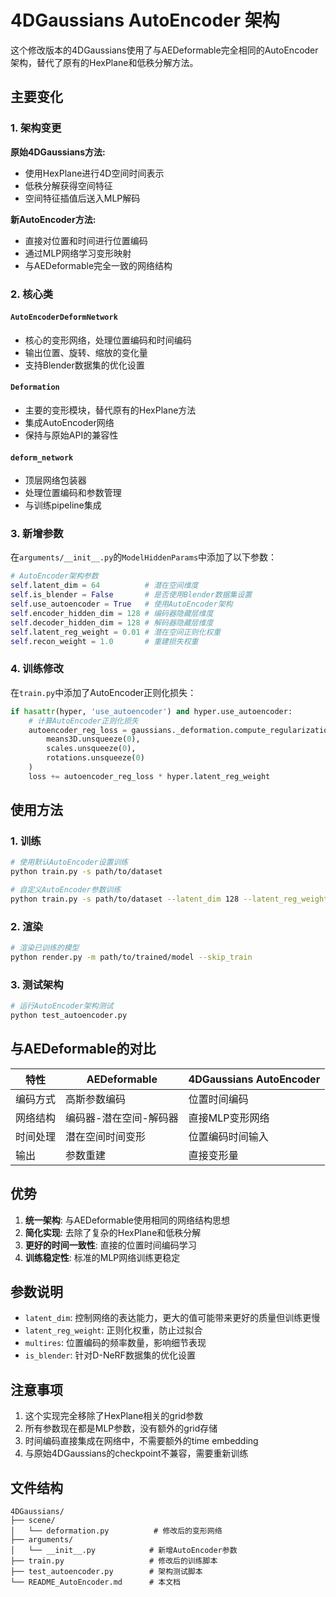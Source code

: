 # 4DGaussians AutoEncoder 架构

这个修改版本的4DGaussians使用了与AEDeformable完全相同的AutoEncoder架构，替代了原有的HexPlane和低秩分解方法。

## 主要变化

### 1. 架构变更

**原始4DGaussians方法:**
- 使用HexPlane进行4D空间时间表示
- 低秩分解获得空间特征
- 空间特征插值后送入MLP解码

**新AutoEncoder方法:**
- 直接对位置和时间进行位置编码
- 通过MLP网络学习变形映射
- 与AEDeformable完全一致的网络结构

### 2. 核心类

#### `AutoEncoderDeformNetwork`
- 核心的变形网络，处理位置编码和时间编码
- 输出位置、旋转、缩放的变化量
- 支持Blender数据集的优化设置

#### `Deformation` 
- 主要的变形模块，替代原有的HexPlane方法
- 集成AutoEncoder网络
- 保持与原始API的兼容性

#### `deform_network`
- 顶层网络包装器
- 处理位置编码和参数管理
- 与训练pipeline集成

### 3. 新增参数

在`arguments/__init__.py`的`ModelHiddenParams`中添加了以下参数：

```python
# AutoEncoder架构参数
self.latent_dim = 64          # 潜在空间维度
self.is_blender = False       # 是否使用Blender数据集设置
self.use_autoencoder = True   # 使用AutoEncoder架构
self.encoder_hidden_dim = 128 # 编码器隐藏层维度
self.decoder_hidden_dim = 128 # 解码器隐藏层维度
self.latent_reg_weight = 0.01 # 潜在空间正则化权重
self.recon_weight = 1.0       # 重建损失权重
```

### 4. 训练修改

在`train.py`中添加了AutoEncoder正则化损失：

```python
if hasattr(hyper, 'use_autoencoder') and hyper.use_autoencoder:
    # 计算AutoEncoder正则化损失
    autoencoder_reg_loss = gaussians._deformation.compute_regularization_loss(
        means3D.unsqueeze(0), 
        scales.unsqueeze(0), 
        rotations.unsqueeze(0)
    )
    loss += autoencoder_reg_loss * hyper.latent_reg_weight
```

## 使用方法

### 1. 训练

```bash
# 使用默认AutoEncoder设置训练
python train.py -s path/to/dataset

# 自定义AutoEncoder参数训练
python train.py -s path/to/dataset --latent_dim 128 --latent_reg_weight 0.02
```

### 2. 渲染

```bash
# 渲染已训练的模型
python render.py -m path/to/trained/model --skip_train
```

### 3. 测试架构

```bash
# 运行AutoEncoder架构测试
python test_autoencoder.py
```

## 与AEDeformable的对比

| 特性 | AEDeformable | 4DGaussians AutoEncoder | 
|------|--------------|-------------------------|
| 编码方式 | 高斯参数编码 | 位置时间编码 |
| 网络结构 | 编码器-潜在空间-解码器 | 直接MLP变形网络 |
| 时间处理 | 潜在空间时间变形 | 位置编码时间输入 |
| 输出 | 参数重建 | 直接变形量 |

## 优势

1. **统一架构**: 与AEDeformable使用相同的网络结构思想
2. **简化实现**: 去除了复杂的HexPlane和低秩分解
3. **更好的时间一致性**: 直接的位置时间编码学习
4. **训练稳定性**: 标准的MLP网络训练更稳定

## 参数说明

- `latent_dim`: 控制网络的表达能力，更大的值可能带来更好的质量但训练更慢
- `latent_reg_weight`: 正则化权重，防止过拟合
- `multires`: 位置编码的频率数量，影响细节表现
- `is_blender`: 针对D-NeRF数据集的优化设置

## 注意事项

1. 这个实现完全移除了HexPlane相关的grid参数
2. 所有参数现在都是MLP参数，没有额外的grid存储
3. 时间编码直接集成在网络中，不需要额外的time embedding
4. 与原始4DGaussians的checkpoint不兼容，需要重新训练

## 文件结构

```
4DGaussians/
├── scene/
│   └── deformation.py          # 修改后的变形网络
├── arguments/
│   └── __init__.py            # 新增AutoEncoder参数
├── train.py                   # 修改后的训练脚本
├── test_autoencoder.py        # 架构测试脚本
└── README_AutoEncoder.md      # 本文档
```
